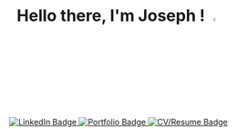 <div align="center">
  <h1> Hello there, I'm Joseph ! <img src="https://media.tenor.com/G1VOo6fVsn4AAAAC/keyboard-type.gif" width="4%"/>
  </h1>
  <div id="badges">
    <a href="https://www.linkedin.com/in/josephbeasse/">
      <img src="https://img.shields.io/badge/LinkedIn-blue?style=for-the-badge&logo=linkedin&logoColor=white" alt="LinkedIn Badge" />
    </a>
    <a href="https://www.josephbeasse.fr">
      <img src="https://img.shields.io/badge/Portfolio-red?style=for-the-badge" alt="Portfolio Badge" />
    </a>
    <a href="https://josephbeasse.fr/CV:Resume_BEASSE_JOSEPH_ENG.pdf">
      <img src="https://img.shields.io/badge/-Resume%2FCV-yellow?style=for-the-badge" alt="CV/Resume Badge" />
    </a>
  </div>
</div>

